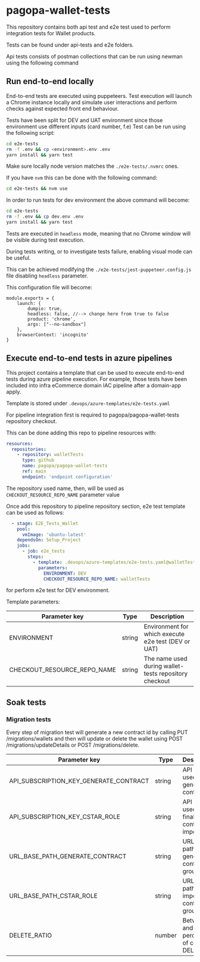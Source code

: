 # pagopa-wallet-tests

This repository contains both api test and e2e test 
used to perform integration tests for Wallet products.

Tests can be found under api-tests and e2e folders.

Api tests consists of postman collections that can be run using newman using the following command

## Run end-to-end locally

End-to-end tests are executed using puppeteers.
Test execution will launch a Chrome instance locally and simulate user interactions and perform checks
against expected front end behaviour.

Tests have been split for DEV and UAT environment since those environment use different inputs (card number, f.e)
Test can be run using the following script:
```sh
cd e2e-tests
rm -f .env && cp <environment>.env .env
yarn install && yarn test
```
Make sure locally node version matches the `./e2e-tests/.nvmrc` ones.

If you have `nvm` this can be done with the following command:
```sh
cd e2e-tests && nvm use
```

In order to run tests for dev environment the above command will become:
```sh
cd e2e-tests
rm -f .env && cp dev.env .env
yarn install && yarn test
```

Tests are executed in `headless` mode, meaning that no Chrome window will be visible during test execution.

During tests writing, or to investigate tests failure, enabling visual mode can be useful.

This can be achieved modifying the `./e2e-tests/jest-puppeteer.config.js` file disabling `headless` parameter.

This configuration file will become:

```
module.exports = {
    launch: {
        dumpio: true,
        headless: false, //--> change here from true to false
        product: 'chrome',
        args: ["--no-sandbox"] 
    },
    browserContext: 'incognito'
}
```

## Execute end-to-end tests in azure pipelines

This project contains a template that can be used to execute end-to-end tests during azure pipeline execution.
For example, those tests have been included into infra eCommerce domain IAC pipeline after a domain-app apply.

Template is stored under `.devops/azure-templates/e2e-tests.yaml`

For pipeline integration first is required to pagopa/pagopa-wallet-tests repository checkout.

This can be done adding this repo to pipeline resources with:

```yaml
resources:
  repositories:
    - repository: walletTests
      type: github
      name: pagopa/pagopa-wallet-tests
      ref: main
      endpoint: 'endpoint configuration'
```

The repository used name, then, will be used as `CHECKOUT_RESOURCE_REPO_NAME` parameter value

Once add this repository to pipeline repository section, e2e test template can be used as follows:

```yaml
  - stage: E2E_Tests_Wallet
    pool:
      vmImage: 'ubuntu-latest'
    dependsOn: Setup_Project
    jobs:
      - job: e2e_tests
        steps:
          - template: .devops/azure-templates/e2e-tests.yaml@walletTests
            parameters:
              ENVIRONMENT: DEV
              CHECKOUT_RESOURCE_REPO_NAME: walletTests
```
for perform e2e test for DEV environment.

Template parameters:

| Parameter key                | Type   | Description                                             |
|------------------------------|--------|---------------------------------------------------------|
| ENVIRONMENT                  | string | Environment for which execute e2e test (DEV or UAT)     |
| CHECKOUT_RESOURCE_REPO_NAME  | string | The name used during wallet-tests repository checkout |

## Soak tests
### Migration tests
Every step of migration test will generate a new contract id by calling PUT /migrations/wallets and then
will update or delete the wallet using POST /migrations/updateDetails or POST /migrations/delete.

| Parameter key                | Type   | Description                                             |
|------------------------------|--------|---------------------------------------------------------|
| API_SUBSCRIPTION_KEY_GENERATE_CONTRACT                  | string | API key used by generating contract     |
| API_SUBSCRIPTION_KEY_CSTAR_ROLE                  | string | API key used to finalize contract import    |
| URL_BASE_PATH_GENERATE_CONTRACT                  | string | URL base path to generate contract api group    |
| URL_BASE_PATH_CSTAR_ROLE                  | string | URL base path to import contract api group    |
| DELETE_RATIO  | number | Between 0 and 1. The percentage of contract DELETE  |
